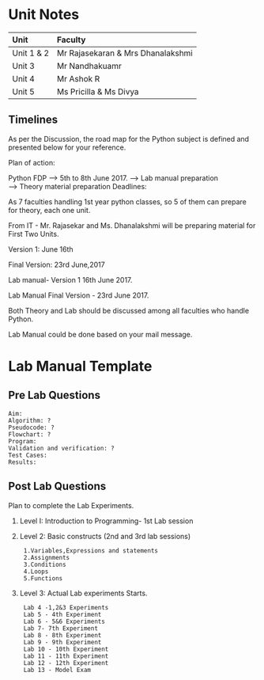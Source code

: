 
# Unit Notes

| Unit | Faculty | 
|:------|:--------|
|Unit 1 & 2 | Mr Rajasekaran & Mrs Dhanalakshmi |
|Unit 3 | Mr Nandhakuamr |
|Unit 4 | Mr Ashok R |
|Unit 5 | Ms Pricilla & Ms Divya |


## Timelines 

As per the Discussion, the road map for the Python subject is defined and presented below for your reference.

Plan of action:

Python FDP          --> 5th  to 8th June 2017.
                              --> Lab manual preparation  
                              --> Theory material preparation
Deadlines:

  As 7 faculties handling 1st year python classes, so 5 of them can prepare for theory, each one unit.

  From IT - Mr. Rajasekar  and Ms. Dhanalakshmi will be preparing material for First Two Units.

  Version 1: June 16th 

  Final Version: 23rd June,2017

  Lab manual- Version 1   16th June 2017.

  Lab Manual Final Version - 23rd June 2017.

  Both Theory and Lab should be discussed among all faculties who handle Python.

  Lab Manual could be done based on your mail message.

# Lab Manual Template

## Pre Lab Questions
	
	Aim: 
	Algorithm: ?
	Pseudocode: ?
	Flowchart: ?
	Program: 
	Validation and verification: ?
	Test Cases:
	Results:
	
## Post Lab Questions

Plan to complete the Lab Experiments.

1. Level I:  Introduction to Programming-  1st Lab session
2. Level 2: Basic constructs (2nd and 3rd lab sessions)
	
		1.Variables,Expressions and statements
		2.Assignments
		3.Conditions
		4.Loops
		5.Functions


3. Level 3:  Actual Lab experiments Starts.

		Lab 4 -1,2&3 Experiments
		Lab 5 - 4th Experiment
		Lab 6 - 5&6 Experiments
		Lab 7- 7th Experiment
		Lab 8 - 8th Experiment
		Lab 9 - 9th Experiment
		Lab 10 - 10th Experiment
		Lab 11 - 11th Experiment
		Lab 12 - 12th Experiment
		Lab 13 - Model Exam

